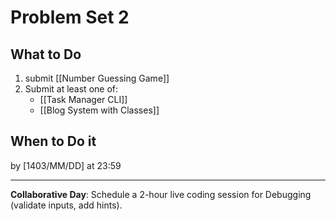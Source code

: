 # Problem Set 2

## What to Do
1. submit [[Number Guessing Game]]
2. Submit at least one of:
	- [[Task Manager CLI]]
	- [[Blog System with Classes]]

## When to Do it

by [1403/MM/DD] at 23:59

---

**Collaborative Day**: Schedule a 2-hour live coding session for Debugging (validate inputs, add hints). 
